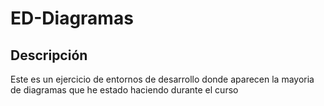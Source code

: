 # ED-Diagramas
## Descripción
Este es un ejercicio de entornos de desarrollo donde aparecen la mayoria de diagramas que he estado haciendo durante el curso
